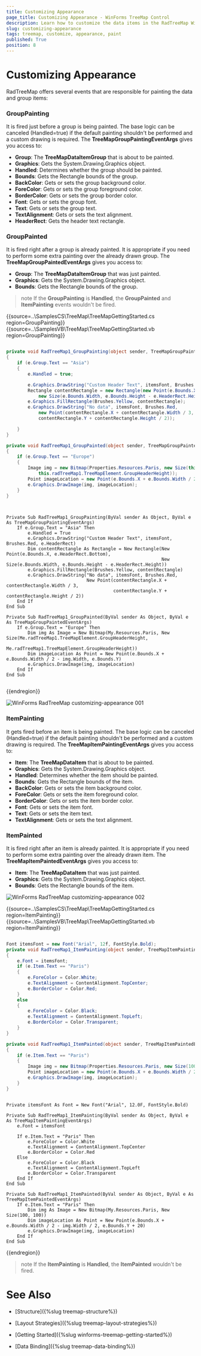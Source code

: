 ```yaml
---
title: Customizing Appearance
page_title: Customizing Appearance - WinForms TreeMap Control
description: Learn how to customize the data items in the RadTreeMap WinForms control.
slug: customizing-appearance
tags: treemap, customize, appearance, paint
published: True
position: 8
---
```


# Customizing Appearance

RadTreeMap offers several events that are responsible for painting the data and group items:

### GroupPainting

It is fired just before a group is being painted. The base logic can be canceled (Handled=true) if the default painting shouldn't be performed and a custom drawing is required. The **TreeMapGroupPaintingEventArgs** gives you access to:

* **Group**: The **TreeMapDataItemGroup** that is about to be painted.
* **Graphics**: Gets the System.Drawing.Graphics object. 
* **Handled**: Determines whether the group should be painted.
* **Bounds**: Gets the Rectangle bounds of the group.
* **BackColor**: Gets or sets the group background color.
* **ForeColor**: Gets or sets the group foreground color.
* **BorderColor**: Gets or sets the group border color.
* **Font**: Gets or sets the group font.
* **Text**: Gets or sets the group text.
* **TextAlignment**: Gets or sets the text alignment.
* **HeaderRect**: Gets the header text rectangle.

### GroupPainted

It is fired right after a group is already painted. It is appropriate if you need to perform some extra painting over the already drawn group. The **TreeMapGroupPaintedEventArgs** gives you access to:
	
* **Group**: The **TreeMapDataItemGroup** that was just painted.
* **Graphics**: Gets the System.Drawing.Graphics object. 
* **Bounds**: Gets the Rectangle bounds of the group.

>note If the **GroupPainting** is **Handled**, the **GroupPainted** and **ItemPainting** events wouldn't be fired. 

{{source=..\SamplesCS\TreeMap\TreeMapGettingStarted.cs region=GroupPainting}} 
{{source=..\SamplesVB\TreeMap\TreeMapGettingStarted.vb region=GroupPainting}} 

````C#

private void RadTreeMap1_GroupPainting(object sender, TreeMapGroupPaintingEventArgs e)
{
    if (e.Group.Text == "Asia")
    {
        e.Handled = true;

        e.Graphics.DrawString("Custom Header Text", itemsFont, Brushes.Red, e.HeaderRect);
        Rectangle contentRectangle = new Rectangle(new Point(e.Bounds.X, e.HeaderRect.Bottom),
            new Size(e.Bounds.Width, e.Bounds.Height - e.HeaderRect.Height));
        e.Graphics.FillRectangle(Brushes.Yellow, contentRectangle);
        e.Graphics.DrawString("No data", itemsFont, Brushes.Red,
            new Point(contentRectangle.X + contentRectangle.Width / 3,
            contentRectangle.Y + contentRectangle.Height / 2));

    }
}

private void RadTreeMap1_GroupPainted(object sender, TreeMapGroupPaintedEventArgs e)
{
    if (e.Group.Text == "Europe")
    {
        Image img = new Bitmap(Properties.Resources.Paris, new Size(this.radTreeMap1.TreeMapElement.GroupHeaderHeight,
            this.radTreeMap1.TreeMapElement.GroupHeaderHeight));
        Point imageLocation = new Point(e.Bounds.X + e.Bounds.Width / 2 - img.Width, e.Bounds.Y);
        e.Graphics.DrawImage(img, imageLocation);
    }
}
    

````
````VB.NET

Private Sub RadTreeMap1_GroupPainting(ByVal sender As Object, ByVal e As TreeMapGroupPaintingEventArgs)
    If e.Group.Text = "Asia" Then
        e.Handled = True
        e.Graphics.DrawString("Custom Header Text", itemsFont, Brushes.Red, e.HeaderRect)
        Dim contentRectangle As Rectangle = New Rectangle(New Point(e.Bounds.X, e.HeaderRect.Bottom),
                                                          New Size(e.Bounds.Width, e.Bounds.Height - e.HeaderRect.Height))
        e.Graphics.FillRectangle(Brushes.Yellow, contentRectangle)
        e.Graphics.DrawString("No data", itemsFont, Brushes.Red,
                              New Point(contentRectangle.X + contentRectangle.Width / 3,
                                        contentRectangle.Y + contentRectangle.Height / 2))
    End If
End Sub

Private Sub RadTreeMap1_GroupPainted(ByVal sender As Object, ByVal e As TreeMapGroupPaintedEventArgs)
    If e.Group.Text = "Europe" Then
        Dim img As Image = New Bitmap(My.Resources.Paris, New Size(Me.radTreeMap1.TreeMapElement.GroupHeaderHeight,
                                                                   Me.radTreeMap1.TreeMapElement.GroupHeaderHeight))
        Dim imageLocation As Point = New Point(e.Bounds.X + e.Bounds.Width / 2 - img.Width, e.Bounds.Y)
        e.Graphics.DrawImage(img, imageLocation)
    End If
End Sub
 

````

{{endregion}}

![WinForms RadTreeMap customizing-appearance 001](images/customizing-appearance001.png)


### ItemPainting 

It gets fired before an item is being painted. The base logic can be canceled (Handled=true) if the default painting shouldn't be performed and a custom drawing is required. The **TreeMapItemPaintingEventArgs** gives you access to:

* **Item**: The **TreeMapDataItem** that is about to be painted.
* **Graphics**: Gets the System.Drawing.Graphics object. 
* **Handled**: Determines whether the item should be painted.
* **Bounds**: Gets the Rectangle bounds of the item.
* **BackColor**: Gets or sets the item background color.
* **ForeColor**: Gets or sets the item foreground color.
* **BorderColor**: Gets or sets the item border color.
* **Font**: Gets or sets the item font.
* **Text**: Gets or sets the item text.
* **TextAlignment**: Gets or sets the text alignment. 

### ItemPainted 
 
It is fired right after an item is already painted. It is appropriate if you need to perform some extra painting over the already drawn item. The **TreeMapItemPaintedEventArgs** gives you access to:

* **Item**: The **TreeMapDataItem** that was just painted.
* **Graphics**: Gets the System.Drawing.Graphics object. 
* **Bounds**: Gets the Rectangle bounds of the item.

![WinForms RadTreeMap customizing-appearance 002](images/customizing-appearance002.png)

{{source=..\SamplesCS\TreeMap\TreeMapGettingStarted.cs region=ItemPainting}} 
{{source=..\SamplesVB\TreeMap\TreeMapGettingStarted.vb region=ItemPainting}} 

````C#

Font itemsFont = new Font("Arial", 12f, FontStyle.Bold);
private void RadTreeMap1_ItemPainting(object sender, TreeMapItemPaintingEventArgs e)
{
    e.Font = itemsFont;
    if (e.Item.Text == "Paris")
    {
        e.ForeColor = Color.White;
        e.TextAlignment = ContentAlignment.TopCenter;
        e.BorderColor = Color.Red;
    }
    else
    {
        e.ForeColor = Color.Black;
        e.TextAlignment = ContentAlignment.TopLeft;
        e.BorderColor = Color.Transparent;
    }
}

private void RadTreeMap1_ItemPainted(object sender, TreeMapItemPaintedEventArgs e)
{
    if (e.Item.Text == "Paris")
    {
        Image img = new Bitmap(Properties.Resources.Paris, new Size(100, 100));
        Point imageLocation = new Point(e.Bounds.X + e.Bounds.Width / 2 - img.Width / 2, e.Bounds.Y + 20);
        e.Graphics.DrawImage(img, imageLocation);
    }
}   

````
````VB.NET

Private itemsFont As Font = New Font("Arial", 12.0F, FontStyle.Bold)

Private Sub RadTreeMap1_ItemPainting(ByVal sender As Object, ByVal e As TreeMapItemPaintingEventArgs)
    e.Font = itemsFont

    If e.Item.Text = "Paris" Then
        e.ForeColor = Color.White
        e.TextAlignment = ContentAlignment.TopCenter
        e.BorderColor = Color.Red
    Else
        e.ForeColor = Color.Black
        e.TextAlignment = ContentAlignment.TopLeft
        e.BorderColor = Color.Transparent
    End If
End Sub

Private Sub RadTreeMap1_ItemPainted(ByVal sender As Object, ByVal e As TreeMapItemPaintedEventArgs)
    If e.Item.Text = "Paris" Then
        Dim img As Image = New Bitmap(My.Resources.Paris, New Size(100, 100))
        Dim imageLocation As Point = New Point(e.Bounds.X + e.Bounds.Width / 2 - img.Width / 2, e.Bounds.Y + 20)
        e.Graphics.DrawImage(img, imageLocation)
    End If
End Sub 

````

{{endregion}} 

>note If the **ItemPainting** is **Handled**, the **ItemPainted** wouldn't be fired. 

# See Also

* [Structure]({%slug treemap-structure%}) 

* [Layout Strategies]({%slug treemap-layout-strategies%})

* [Getting Started]({%slug winforms-treemap-getting-started%})

* [Data Binding]({%slug treemap-data-binding%})

